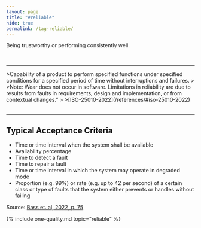 ```yaml
---
layout: page
title: "#reliable"
hide: true
permalink: /tag-reliable/
---
```



<div class="arc42-help" markdown="1">

Being trustworthy or performing consistently well.

</div><br>

<hr class="with-no-margin"/>

<div class="arc42-help" markdown="1">
>Capability of a product to perform specified functions under specified conditions for a specified period of time without interruptions and failures.
>
>Note: Wear does not occur in software. Limitations in reliability are due to results from faults in requirements, design and implementation, or from contextual changes.”
>
>[ISO-25010-2022](/references/#iso-25010-2022)
</div><br>


<hr/>

## Typical Acceptance Criteria

* Time or time interval when the system shall be available
* Availability percentage
* Time to detect a fault
* Time to repair a fault
* Time or time interval in which the system may operate in degraded mode
* Proportion (e.g. 99%) or rate (e.g. up to 42 per second) of a certain class or type of faults that the system either prevents or handles without failing

Source: [Bass et. al, 2022, p. 75](/references/#bass-swa-practice)


<!-- include all qualities associated with this tag -->
{% include one-quality.md topic="reliable"  %}
